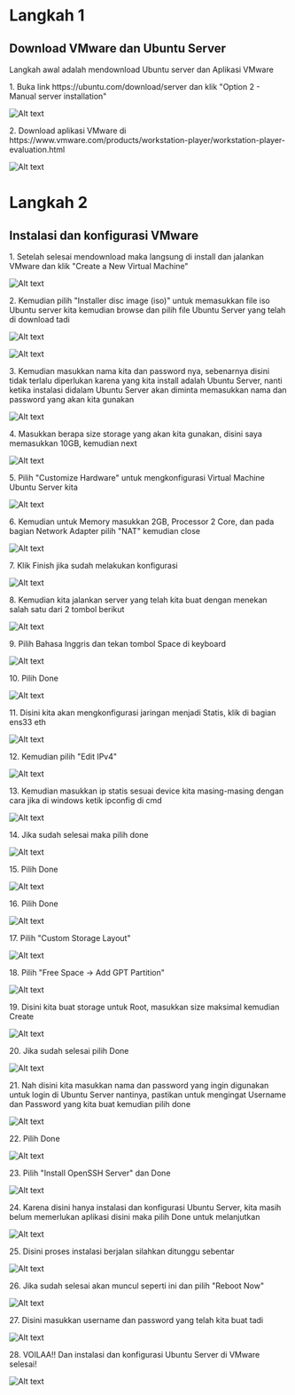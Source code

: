 <h1>Langkah 1</h1>
<h2>Download VMware dan Ubuntu Server</h2>
Langkah awal adalah mendownload Ubuntu server dan Aplikasi VMware <p>
1. Buka link https://ubuntu.com/download/server dan klik "Option 2 - Manual server installation"<p>
<img src="https://raw.githubusercontent.com/twkakbar/pelatihan/main/week%201/day%201/assets/Screenshot%20(1140).jpg" alt="Alt text" title="Gambar 1"><p>
2. Download aplikasi VMware di https://www.vmware.com/products/workstation-player/workstation-player-evaluation.html<p>
<img src="https://raw.githubusercontent.com/twkakbar/pelatihan/main/week%201/day%201/assets/Screenshot%20(1141).jpg" alt="Alt text" title="Gambar 2"><p>
  
<h1>Langkah 2</h1>
<h2>Instalasi dan konfigurasi VMware</h2>
1. Setelah selesai mendownload maka langsung di install dan jalankan VMware dan klik "Create a New Virtual Machine"<p>
<img src="https://raw.githubusercontent.com/twkakbar/pelatihan/main/week%201/day%201/assets/gambar3.jpg" alt="Alt text" title="Gambar 3"><p>
2. Kemudian pilih "Installer disc image (iso)" untuk memasukkan file iso Ubuntu server kita kemudian browse dan pilih file Ubuntu Server yang telah di download tadi<p>
<img src="https://raw.githubusercontent.com/twkakbar/pelatihan/main/week%201/day%201/assets/gambar4.jpg" alt="Alt text" title="Gambar 4"><p>
<img src="https://raw.githubusercontent.com/twkakbar/pelatihan/main/week%201/day%201/assets/gambar5.jpg" alt="Alt text" title="Gambar 5"><p>
3. Kemudian masukkan nama kita dan password nya, sebenarnya disini tidak terlalu diperlukan karena yang kita install adalah Ubuntu Server, nanti ketika instalasi didalam Ubuntu Server akan diminta memasukkan nama dan password yang akan kita gunakan<p>
<img src="https://raw.githubusercontent.com/twkakbar/pelatihan/main/week%201/day%201/assets/gambar6.jpg" alt="Alt text" title="Gambar 6"><p>
4. Masukkan berapa size storage yang akan kita gunakan, disini saya memasukkan 10GB, kemudian next<p>
<img src="https://raw.githubusercontent.com/twkakbar/pelatihan/main/week%201/day%201/assets/gambar7.jpg" alt="Alt text" title="Gambar 7"><p>
5. Pilih "Customize Hardware" untuk mengkonfigurasi Virtual Machine Ubuntu Server kita<p>
<img src="https://raw.githubusercontent.com/twkakbar/pelatihan/main/week%201/day%201/assets/gambar8.jpg" alt="Alt text" title="Gambar 8"><p>
6. Kemudian untuk Memory masukkan 2GB, Processor 2 Core, dan pada bagian Network Adapter pilih "NAT" kemudian close<p>
<img src="https://raw.githubusercontent.com/twkakbar/pelatihan/main/week%201/day%201/assets/gambar9.jpg" alt="Alt text" title="Gambar 9"><p>
7. Klik Finish jika sudah melakukan konfigurasi<p>
<img src="https://raw.githubusercontent.com/twkakbar/pelatihan/main/week%201/day%201/assets/gambar10.jpg" alt="Alt text" title="Gambar 10"><p>
8. Kemudian kita jalankan server yang telah kita buat dengan menekan salah satu dari 2 tombol berikut<p>
<img src="https://raw.githubusercontent.com/twkakbar/pelatihan/main/week%201/day%201/assets/gambar11.jpg" alt="Alt text" title="Gambar 11"><p>
9. Pilih Bahasa Inggris dan tekan tombol Space di keyboard<p>
<img src="https://raw.githubusercontent.com/twkakbar/pelatihan/main/week%201/day%201/assets/gambar12.jpg" alt="Alt text" title="Gambar 12"><p>
10. Pilih Done<p>
<img src="https://raw.githubusercontent.com/twkakbar/pelatihan/main/week%201/day%201/assets/gambar13.jpg" alt="Alt text" title="Gambar 13"><p>
11. Disini kita akan mengkonfigurasi jaringan menjadi Statis, klik di bagian ens33 eth<p>
<img src="https://raw.githubusercontent.com/twkakbar/pelatihan/main/week%201/day%201/assets/gambar14.jpg" alt="Alt text" title="Gambar 14"><p>
12. Kemudian pilih "Edit IPv4"<p>
<img src="https://raw.githubusercontent.com/twkakbar/pelatihan/main/week%201/day%201/assets/gambar15.jpg" alt="Alt text" title="Gambar 15"><p>
13. Kemudian masukkan ip statis sesuai device kita masing-masing dengan cara jika di windows ketik ipconfig di cmd<p>
<img src="https://raw.githubusercontent.com/twkakbar/pelatihan/main/week%201/day%201/assets/gambar16.jpg" alt="Alt text" title="Gambar 16"><p>
14. Jika sudah selesai maka pilih done<p>
<img src="https://raw.githubusercontent.com/twkakbar/pelatihan/main/week%201/day%201/assets/gambar17.jpg" alt="Alt text" title="Gambar 17"><p>
15. Pilih Done<p>
<img src="https://raw.githubusercontent.com/twkakbar/pelatihan/main/week%201/day%201/assets/gambar18.jpg" alt="Alt text" title="Gambar 18"><p>
16. Pilih Done<p>
<img src="https://raw.githubusercontent.com/twkakbar/pelatihan/main/week%201/day%201/assets/gambar19.jpg" alt="Alt text" title="Gambar 19"><p>
17. Pilih "Custom Storage Layout"<p>
<img src="https://raw.githubusercontent.com/twkakbar/pelatihan/main/week%201/day%201/assets/gambar20.jpg" alt="Alt text" title="Gambar 20"><p>
18. Pilih "Free Space -> Add GPT Partition"<p>
<img src="https://raw.githubusercontent.com/twkakbar/pelatihan/main/week%201/day%201/assets/gambar21.jpg" alt="Alt text" title="Gambar 21"><p>
19. Disini kita buat storage untuk Root, masukkan size maksimal kemudian Create<p>
<img src="https://raw.githubusercontent.com/twkakbar/pelatihan/main/week%201/day%201/assets/gambar22.jpg" alt="Alt text" title="Gambar 22"><p>
20. Jika sudah selesai pilih Done<p>
<img src="https://raw.githubusercontent.com/twkakbar/pelatihan/main/week%201/day%201/assets/gambar23.jpg" alt="Alt text" title="Gambar 23"><p>
21. Nah disini kita masukkan nama dan password yang ingin digunakan untuk login di Ubuntu Server nantinya, pastikan untuk mengingat Username dan Password yang kita buat kemudian pilih done<p>
<img src="https://raw.githubusercontent.com/twkakbar/pelatihan/main/week%201/day%201/assets/gambar24.jpg" alt="Alt text" title="Gambar 24"><p>
22. Pilih Done<p>
<img src="https://raw.githubusercontent.com/twkakbar/pelatihan/main/week%201/day%201/assets/gambar25.jpg" alt="Alt text" title="Gambar 25"><p>
23. Pilih "Install OpenSSH Server" dan Done<p>
<img src="https://raw.githubusercontent.com/twkakbar/pelatihan/main/week%201/day%201/assets/gambar26.jpg" alt="Alt text" title="Gambar 26"><p>
24. Karena disini hanya instalasi dan konfigurasi Ubuntu Server, kita masih belum memerlukan aplikasi disini maka pilih Done untuk melanjutkan<p>
<img src="https://raw.githubusercontent.com/twkakbar/pelatihan/main/week%201/day%201/assets/gambar27.jpg" alt="Alt text" title="Gambar 27"><p>
25. Disini proses instalasi berjalan silahkan ditunggu sebentar<p>
<img src="https://raw.githubusercontent.com/twkakbar/pelatihan/main/week%201/day%201/assets/gambar28.jpg" alt="Alt text" title="Gambar 28"><p>
26. Jika sudah selesai akan muncul seperti ini dan pilih "Reboot Now"<p>
<img src="https://raw.githubusercontent.com/twkakbar/pelatihan/main/week%201/day%201/assets/gambar29.jpg" alt="Alt text" title="Gambar 29"><p>
27. Disini masukkan username dan password yang telah kita buat tadi<p>
<img src="https://raw.githubusercontent.com/twkakbar/pelatihan/main/week%201/day%201/assets/gambar30.jpg" alt="Alt text" title="Gambar 30"><p>
28. VOILAA!! Dan instalasi dan konfigurasi Ubuntu Server di VMware selesai!<p>
<img src="https://raw.githubusercontent.com/twkakbar/pelatihan/main/week%201/day%201/assets/gambar31.jpg" alt="Alt text" title="Gambar 31"><p>
